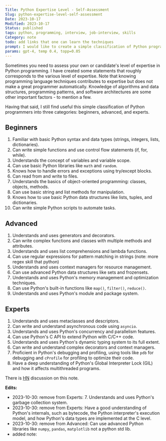 ```yaml
---
Title: Python Expertise Level - Self-Assessment
Slug: python-expertise-level-self-assessment
Date: 2023-10-17
Modified: 2023-10-17
Status: published
tags: python, programming, interview, job-interview, skills 
Category: note
todo: add links that one can learn the techniques
prompt: I would like to create a simple classification of Python programmers into 3 categories beginners, advanced, and experts. Use simple claims to describe programmers in each category and that makes this category distinct from other categories. Exemplary statements uses generators, knows how to use decorators, etc. Give me at least 10 statements for each level of advancement.
params: gpt-4, temp 0.4, topp=0.05
---
```


Sometimes you need to assess your own or candidate's level of expertise in Python programming. I have created some statements that roughly corresponds to the various level of expertise. Note that knowing programming language techniques contributes to expertise but does not make a great programmer automatically. Knowledge of algorithms and data structures, programming patterns, and software architectures are some other important factors - to mention a few.

Having that said, I still find useful this simple classification of Python programmers into three categories: beginners, advanced, and experts. 

## Beginners

1. Familiar with basic Python syntax and data types (strings, integers, lists, dictionaries).
2. Can write simple functions and use control flow statements (if, for, while).
3. Understands the concept of variables and variable scope.
4. Can use basic Python libraries like `math` and `random`.
5. Knows how to handle errors and exceptions using try/except blocks.
6. Can read from and write to files.
7. Understands the basics of object-oriented programming: classes, objects, methods.
8. Can use basic string and list methods for manipulation.
9. Knows how to use basic Python data structures like lists, tuples, and dictionaries.
10. Can write simple Python scripts to automate tasks.

## Advanced

1. Understands and uses generators and decorators.
2. Can write complex functions and classes with multiple methods and attributes.
3. Understands and uses list comprehensions and lambda functions.
4. Can use regular expressions for pattern matching in strings (note: more regex skill that python)
5. Understands and uses context managers for resource management.
6. Can use advanced Python data structures like sets and frozensets.
7. Understands and uses Python's memory management and optimization techniques.
8. Can use Python's built-in functions like `map()`, `filter()`, `reduce()`.
9. Understands and uses Python's module and package system.

## Experts

1. Understands and uses metaclasses and descriptors.
2. Can write and understand asynchronous code using `asyncio`.
3. Understands and uses Python's concurrency and parallelism features.
4. Can use Python's C API to extend Python with C/C++ code.
5. Understands and uses Python's dynamic typing system to its full extent.
6. Can write and understand complex decorators and context managers.
7. Proficient in Python's debugging and profiling, using tools like `pdb` for debugging and `cProfile` for profiling to optimize their code.
8. Have a deep understanding of Python's Global Interpreter Lock (GIL) and how it affects multithreaded programs.


There is [HN](https://news.ycombinator.com/item?id=38032092) discussion on this note.

**Edits:**

- 2023-10-30: remove from Experts: 7. Understands and uses Python's garbage collection system.
- 2023-10-30: remove from Experts: Have a good understanding of Python's internals, such as bytecode, the Python interpreter's execution model, and how Python's data types are implemented at the C level.
- 2023-10-30: remove from Advanced: Can use advanced Python libraries like `numpy`, `pandas`, `matplotlib` not a python std lib.
- added note: 